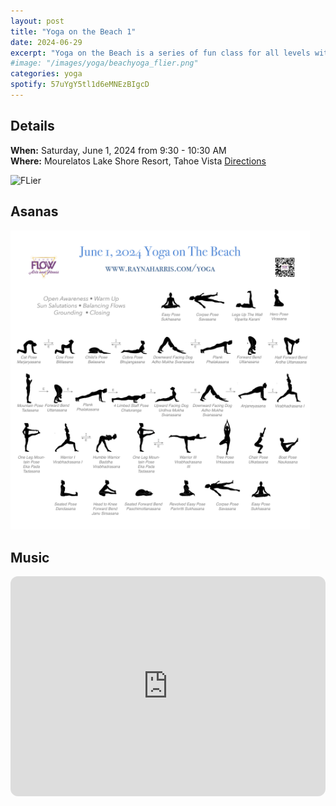 ```yaml
---
layout: post
title: "Yoga on the Beach 1"
date: 2024-06-29
excerpt: "Yoga on the Beach is a series of fun class for all levels with flowing poses and breathwork to build stability, flexibility, and mindfulness. This class focuses around the Root Chakra and Warrior I."
#image: "/images/yoga/beachyoga_flier.png" 
categories: yoga
spotify: 57uYgY5tl1d6eMNEzBIgcD
---
```


## Details

**When:** Saturday, June 1, 2024 from 9:30 - 10:30 AM   
**Where:** Mourelatos Lake Shore Resort, Tahoe Vista [Directions](https://www.google.com/maps/dir//6834+N+Lake+Blvd,+Tahoe+Vista,+CA+96148/@39.239939,-120.1344659,12z/data=!4m8!4m7!1m0!1m5!1m1!1s0x809964b0ff6493a3:0x7579cace84dcb8f8!2m2!1d-120.052065!2d39.239968?entry=ttu)   


<img src="/images/yoga/beachyoga_flier.png" alt="FLier" width="95%"/>


## Asanas


<img src="/images/yoga/beachyoga_asanas-jun01.png" alt="Flier" width="95%"/>


## Music

<iframe style="border-radius:12px" src="https://open.spotify.com/embed/playlist/57uYgY5tl1d6eMNEzBIgcD?utm_source=generator" width="100%" height="352" frameBorder="0" allowfullscreen="" allow="autoplay; clipboard-write; encrypted-media; fullscreen; picture-in-picture" loading="lazy"></iframe>  